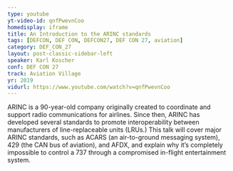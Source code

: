 ```yaml
---
type: youtube
yt-video-id: qnfPwevnCoo
homedisplay: iframe
title: An Introduction to the ARINC standards
tags: [DEFCON, DEF CON, DEFCON27, DEF CON 27, aviation]
category: DEF_CON_27
layout: post-classic-sidebar-left
speaker: Karl Koscher
conf: DEF CON 27
track: Aviation Village
yr: 2019
vidurl: https://www.youtube.com/watch?v=qnfPwevnCoo
---
```

ARINC is a 90-year-old company originally created to coordinate and support radio communications for airlines. Since then, ARINC has developed several standards to promote interoperability between manufacturers of line-replaceable units (LRUs.) This talk will cover major ARINC standards, such as ACARS (an air-to-ground messaging system), 429 (the CAN bus of aviation), and AFDX, and explain why it’s completely impossible to control a 737 through a compromised in-flight entertainment system.